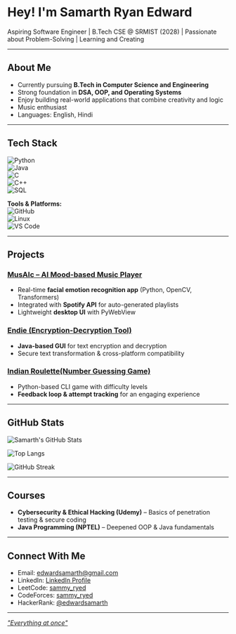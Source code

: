 # Hey! I'm Samarth Ryan Edward  

Aspiring Software Engineer | B.Tech CSE @ SRMIST (2028) | Passionate about Problem-Solving | Learning and Creating

---

## About Me  
- Currently pursuing **B.Tech in Computer Science and Engineering**  
- Strong foundation in **DSA, OOP, and Operating Systems**  
- Enjoy building real-world applications that combine creativity and logic  
- Music enthusiast
- Languages: English, Hindi  

---

## Tech Stack  
![Python](https://img.shields.io/badge/Python-3776AB?style=for-the-badge&logo=python&logoColor=white)  
![Java](https://img.shields.io/badge/Java-ED8B00?style=for-the-badge&logo=openjdk&logoColor=white)  
![C](https://img.shields.io/badge/C-00599C?style=for-the-badge&logo=c&logoColor=white)  
![C++](https://img.shields.io/badge/C++-00599C?style=for-the-badge&logo=c%2B%2B&logoColor=white)  
![SQL](https://img.shields.io/badge/SQL-4479A1?style=for-the-badge&logo=mysql&logoColor=white)  

**Tools & Platforms:**  
![GitHub](https://img.shields.io/badge/GitHub-100000?style=for-the-badge&logo=github&logoColor=white)  
![Linux](https://img.shields.io/badge/Linux-FCC624?style=for-the-badge&logo=linux&logoColor=black)  
![VS Code](https://img.shields.io/badge/VS%20Code-0078d7?style=for-the-badge&logo=visual%20studio%20code&logoColor=white)  

---

## Projects  
### [MusAIc – AI Mood-based Music Player](https://github.com/sammy-ryed/MusAIc---Feel-the-Music-of-Your-Mood) 
- Real-time **facial emotion recognition app** (Python, OpenCV, Transformers)  
- Integrated with **Spotify API** for auto-generated playlists  
- Lightweight **desktop UI** with PyWebView  

### [Endie (Encryption-Decryption Tool)](https://github.com/sammy-ryed/endie)
- **Java-based GUI** for text encryption and decryption  
- Secure text transformation & cross-platform compatibility  

### [Indian Roulette(Number Guessing Game)](https://github.com/sammy-ryed/Indian-Roulette)
- Python-based CLI game with difficulty levels  
- **Feedback loop & attempt tracking** for an engaging experience  

---

## GitHub Stats  

![Samarth's GitHub Stats](https://github-readme-stats.vercel.app/api?username=sammy-ryed&show_icons=true&theme=tokyonight)  

![Top Langs](https://github-readme-stats.vercel.app/api/top-langs/?username=sammy-ryed&layout=compact&theme=tokyonight)  

![GitHub Streak](https://github-readme-streak-stats.herokuapp.com/?user=sammy-ryed&theme=tokyonight)  

---

## Courses  
- **Cybersecurity & Ethical Hacking (Udemy)** – Basics of penetration testing & secure coding  
- **Java Programming (NPTEL)** – Deepened OOP & Java fundamentals  

---

## Connect With Me  
- Email: [edwardsamarth@gmail.com](mailto:edwardsamarth@gmail.com)  
- LinkedIn: [LinkedIn Profile](https://www.linkedin.com/in/YOUR_LINKEDIN)  
- LeetCode: [sammy_ryed](https://leetcode.com/u/sammy_ryed/)
- CodeForces: [sammy_ryed](https://codeforces.com/profile/sammy_ryed)
- HackerRank: [@edwardsamarth](https://www.hackerrank.com/profile/edwardsamarth)

---

*["Everything at once"](https://www.youtube.com/watch?v=eE9tV1WGTgE)*  

